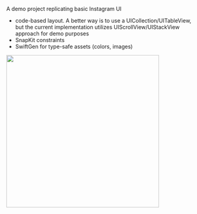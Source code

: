 A demo project replicating basic Instagram UI

- code-based layout. A better way is to use a UICollection/UITableView, but the current implementation utilizes UIScrollView/UIStackView approach for demo purposes
- SnapKit constraints
- SwiftGen for type-safe assets (colors, images)

<img src="https://github.com/nivanchikov/upwork-layout-demo/blob/master/Screenshots/screenshot.png" width="400">
